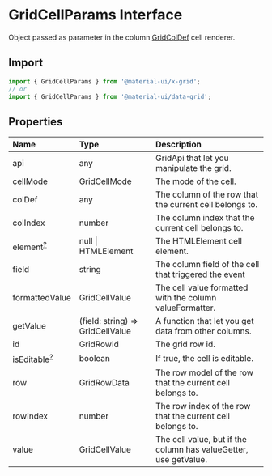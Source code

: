 # GridCellParams Interface

<p class="description">Object passed as parameter in the column <a href="/api/data-grid/grid-col-def">GridColDef</a> cell renderer.</p>

## Import

```js
import { GridCellParams } from '@material-ui/x-grid';
// or
import { GridCellParams } from '@material-ui/data-grid';
```

## Properties

| Name                                                                                         | Type                                                               | Description                                                      |
| :------------------------------------------------------------------------------------------- | :----------------------------------------------------------------- | :--------------------------------------------------------------- |
| <span class="prop-name">api</span>                                                           | <span class="prop-type">any</span>                                 | GridApi that let you manipulate the grid.                        |
| <span class="prop-name">cellMode</span>                                                      | <span class="prop-type">GridCellMode</span>                        | The mode of the cell.                                            |
| <span class="prop-name">colDef</span>                                                        | <span class="prop-type">any</span>                                 | The column of the row that the current cell belongs to.          |
| <span class="prop-name">colIndex</span>                                                      | <span class="prop-type">number</span>                              | The column index that the current cell belongs to.               |
| <span class="prop-name optional">element<sup><abbr title="optional">?</abbr></sup></span>    | <span class="prop-type">null \| HTMLElement</span>                 | The HTMLElement cell element.                                    |
| <span class="prop-name">field</span>                                                         | <span class="prop-type">string</span>                              | The column field of the cell that triggered the event            |
| <span class="prop-name">formattedValue</span>                                                | <span class="prop-type">GridCellValue</span>                       | The cell value formatted with the column valueFormatter.         |
| <span class="prop-name">getValue</span>                                                      | <span class="prop-type">(field: string) =&gt; GridCellValue</span> | A function that let you get data from other columns.             |
| <span class="prop-name">id</span>                                                            | <span class="prop-type">GridRowId</span>                           | The grid row id.                                                 |
| <span class="prop-name optional">isEditable<sup><abbr title="optional">?</abbr></sup></span> | <span class="prop-type">boolean</span>                             | If true, the cell is editable.                                   |
| <span class="prop-name">row</span>                                                           | <span class="prop-type">GridRowData</span>                         | The row model of the row that the current cell belongs to.       |
| <span class="prop-name">rowIndex</span>                                                      | <span class="prop-type">number</span>                              | The row index of the row that the current cell belongs to.       |
| <span class="prop-name">value</span>                                                         | <span class="prop-type">GridCellValue</span>                       | The cell value, but if the column has valueGetter, use getValue. |
